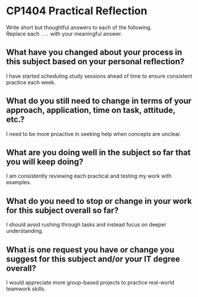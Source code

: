 # CP1404 Practical Reflection

Write short but thoughtful answers to each of the following.  
Replace each `...` with your meaningful answer.

## What have you changed about your process in this subject based on your personal reflection?

I have started scheduling study sessions ahead of time to ensure consistent practice each week.

## What do you still need to change in terms of your approach, application, time on task, attitude, etc.?

I need to be more proactive in seeking help when concepts are unclear.

## What are you doing well in the subject so far that you will keep doing?

I am consistently reviewing each practical and testing my work with examples.

## What do you need to stop or change in your work for this subject overall so far?

I should avoid rushing through tasks and instead focus on deeper understanding.

## What is one request you have or change you suggest for this subject and/or your IT degree overall?

I would appreciate more group-based projects to practice real-world teamwork skills.

